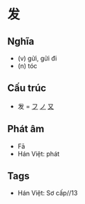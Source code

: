 # 发

## Nghĩa

* (v) gửi, gửi đi
* (n) tóc

## Cấu trúc
* 发 = [フ](フ.md) [ノ](ノ.md) [又](又.md)

## Phát âm

* Fā
* Hán Việt: phát

## Tags
* Hán Việt: Sơ cấp//13

<script>window.HANZI_FIELD='发';</script>
